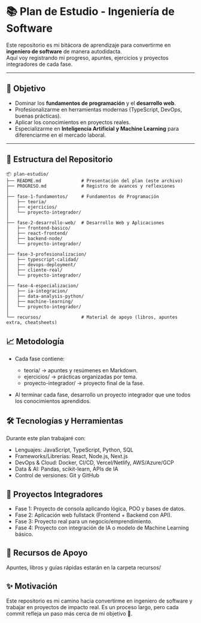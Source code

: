 # 📚 Plan de Estudio - Ingeniería de Software 

Este repositorio es mi bitácora de aprendizaje para convertirme en **ingeniero de software** de manera autodidacta.  
Aquí voy registrando mi progreso, apuntes, ejercicios y proyectos integradores de cada fase.

---

## 🚀 Objetivo
- Dominar los **fundamentos de programación** y el **desarrollo web**.  
- Profesionalizarme en herramientas modernas (TypeScript, DevOps, buenas prácticas).  
- Aplicar los conocimientos en proyectos reales.  
- Especializarme en **Inteligencia Artificial y Machine Learning** para diferenciarme en el mercado laboral.  

---

## 📂 Estructura del Repositorio

```plaintext
📦 plan-estudio/
├── README.md               # Presentación del plan (este archivo)
├── PROGRESO.md             # Registro de avances y reflexiones
│
├── fase-1-fundamentos/     # Fundamentos de Programación
│   ├── teoria/
│   ├── ejercicios/
│   └── proyecto-integrador/
│
├── fase-2-desarrollo-web/  # Desarrollo Web y Aplicaciones
│   ├── frontend-basico/
│   ├── react-frontend/
│   ├── backend-node/
│   └── proyecto-integrador/
│
├── fase-3-profesionalizacion/
│   ├── typescript-calidad/
│   ├── devops-deployment/
│   ├── cliente-real/
│   └── proyecto-integrador/
│
├── fase-4-especializacion/
│   ├── ia-integracion/
│   ├── data-analysis-python/
│   ├── machine-learning/
│   └── proyecto-integrador/
│
└── recursos/               # Material de apoyo (libros, apuntes extra, cheatsheets)
```

## 📈 Metodología

- Cada fase contiene:

  - teoria/ → apuntes y resúmenes en Markdown.
  - ejercicios/ → prácticas organizadas por tema.
  - proyecto-integrador/ → proyecto final de la fase.

- Al terminar cada fase, desarrollo un proyecto integrador que une todos los conocimientos aprendidos.

## 🛠️ Tecnologías y Herramientas

Durante este plan trabajaré con:

  - Lenguajes: JavaScript, TypeScript, Python, SQL
  - Frameworks/Librerías: React, Node.js, Next.js
  - DevOps & Cloud: Docker, CI/CD, Vercel/Netlify, AWS/Azure/GCP
  - Data & AI: Pandas, scikit-learn, APIs de IA
  - Control de versiones: Git y GitHub

## 📌 Proyectos Integradores

- Fase 1: Proyecto de consola aplicando lógica, POO y bases de datos.
- Fase 2: Aplicación web fullstack (Frontend + Backend con API).
- Fase 3: Proyecto real para un negocio/emprendimiento.
- Fase 4: Proyecto con integración de IA o modelo de Machine Learning básico.

## 📖 Recursos de Apoyo

Apuntes, libros y guías rápidas estarán en la carpeta recursos/

## ✨ Motivación

Este repositorio es mi camino hacia convertirme en ingeniero de software y trabajar en proyectos de impacto real.
Es un proceso largo, pero cada commit refleja un paso más cerca de mi objetivo 🚀.
